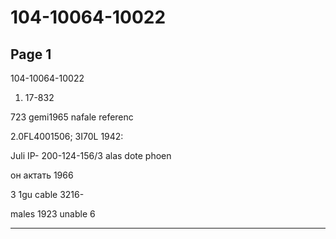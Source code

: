 # 104-10064-10022

## Page 1

104-10064-10022

1. 17-832

723 gemi1965 nafale referenc

2.0FL4001506; 3I70L 1942:

Juli IP- 200-124-156/3 alas dote phoen

он актать 1966

3 1gu cable 3216-

males 1923 unable 6

---

